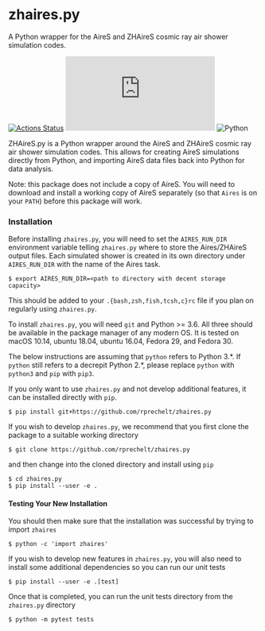 # zhaires.py
A Python wrapper for the AireS and ZHAireS cosmic ray air shower simulation codes.

[![Actions Status](https://github.com/rprechelt/zhaires.py/workflows/tests/badge.svg)](https://github.com/rprechelt/zhaires.py/actions)
![GitHub](https://img.shields.io/github/license/rprechelt/zhaires.py?logoColor=brightgreen)
![Python](https://img.shields.io/badge/python-3.6%20%7C%203.7%20%7C%203.8-blue)

ZHAireS.py is a Python wrapper around the AireS and ZHAireS cosmic ray air shower simulation codes. This allows for creating AireS simulations directly from Python, and importing AireS data files back into Python for data analysis.

Note: this package does not include a copy of AireS. You will need to download and install a working copy of AireS separately (so that `Aires` is on your `PATH`) before this package will work.

### Installation

Before installing `zhaires.py`, you will need to set the `AIRES_RUN_DIR` environment variable telling `zhaires.py` where to store the Aires/ZHAireS output files. Each simulated shower is created in its own directory under `AIRES_RUN_DIR` with the name of the Aires task.

    $ export AIRES_RUN_DIR=<path to directory with decent storage capacity>
	
This should be added to your `.{bash,zsh,fish,tcsh,c}rc` file if you plan on regularly using `zhaires.py`.

To install `zhaires.py`, you will need `git` and Python >= 3.6. All three should be available in the package manager of any modern OS. It is tested on macOS 10.14, ubuntu 18.04, ubuntu 16.04, Fedora 29, and Fedora 30.

The below instructions are assuming that `python` refers to Python 3.\*. If `python` still refers to a decrepit Python 2.\*, please replace `python` with `python3` and `pip` with `pip3`.

If you only want to use `zhaires.py` and not develop additional features, it can be installed directly with `pip`.

    $ pip install git+https://github.com/rprechelt/zhaires.py
	
If you wish to develop `zhaires.py`, we recommend that you first clone the package to a suitable working directory

    $ git clone https://github.com/rprechelt/zhaires.py

and then change into the cloned directory and install using `pip`

    $ cd zhaires.py
	$ pip install --user -e .
	
#### Testing Your New Installation

You should then make sure that the installation was successful by trying to import `zhaires`

    $ python -c 'import zhaires'

If you wish to develop new features in `zhaires.py`, you will also need to install some additional dependencies so you can run our unit tests

    $ pip install --user -e .[test]

Once that is completed, you can run the unit tests directory from the `zhaires.py` directory

    $ python -m pytest tests
